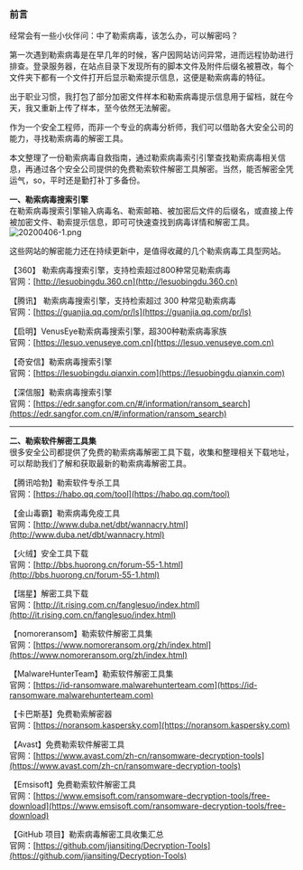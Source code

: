 
### 前言
经常会有一些小伙伴问：中了勒索病毒，该怎么办，可以解密吗？

第一次遇到勒索病毒是在早几年的时候，客户因网站访问异常，进而远程协助进行排查。登录服务器，在站点目录下发现所有的脚本文件及附件后缀名被篡改，每个文件夹下都有一个文件打开后显示勒索提示信息，这便是勒索病毒的特征。

出于职业习惯，我打包了部分加密文件样本和勒索病毒提示信息用于留档，就在今天，我又重新上传了样本，至今依然无法解密。

作为一个安全工程师，而非一个专业的病毒分析师，我们可以借助各大安全公司的能力，寻找勒索病毒的解密工具。

本文整理了一份勒索病毒自救指南，通过勒索病毒索引引擎查找勒索病毒相关信息，再通过各个安全公司提供的免费勒索软件解密工具解密。当然，能否解密全凭运气，so，平时还是勤打补丁多备份。

**一、勒索病毒搜索引擎**<br />在勒索病毒搜索引擎输入病毒名、勒索邮箱、被加密后文件的后缀名，或直接上传被加密文件、勒索提示信息，即可可快速查找到病毒详情和解密工具。<br />![20200406-1.png](/_img\05-应急响应/1656914792775-0180a93f-8182-4afe-8a6c-c4570707f2ed.png)

这些网站的解密能力还在持续更新中，是值得收藏的几个勒索病毒工具型网站。

【360】 勒索病毒搜索引擎，支持检索超过800种常见勒索病毒<br />官网：[http://lesuobingdu.360.cn](http://lesuobingdu.360.cn)

【腾讯】 勒索病毒搜索引擎，支持检索超过 300 种常见勒索病毒<br />官网：[https://guanjia.qq.com/pr/ls](https://guanjia.qq.com/pr/ls)

【启明】VenusEye勒索病毒搜索引擎，超300种勒索病毒家族<br />官网：[https://lesuo.venuseye.com.cn](https://lesuo.venuseye.com.cn)

【奇安信】勒索病毒搜索引擎<br />官网：[https://lesuobingdu.qianxin.com](https://lesuobingdu.qianxin.com)

【深信服】勒索病毒搜索引擎<br />官网：[https://edr.sangfor.com.cn/#/information/ransom_search](https://edr.sangfor.com.cn/#/information/ransom_search)

---

**二、勒索软件解密工具集**<br />很多安全公司都提供了免费的勒索病毒解密工具下载，收集和整理相关下载地址，可以帮助我们了解和获取最新的勒索病毒解密工具。

【腾讯哈勃】勒索软件专杀工具<br />官网：[https://habo.qq.com/tool](https://habo.qq.com/tool)

【金山毒霸】勒索病毒免疫工具<br />官网：[http://www.duba.net/dbt/wannacry.html](http://www.duba.net/dbt/wannacry.html)

【火绒】安全工具下载<br />官网：[http://bbs.huorong.cn/forum-55-1.html](http://bbs.huorong.cn/forum-55-1.html)

【瑞星】解密工具下载<br />官网：[http://it.rising.com.cn/fanglesuo/index.html](http://it.rising.com.cn/fanglesuo/index.html)

【nomoreransom】勒索软件解密工具集<br />官网：[https://www.nomoreransom.org/zh/index.html](https://www.nomoreransom.org/zh/index.html)

【MalwareHunterTeam】勒索软件解密工具集<br />官网：[https://id-ransomware.malwarehunterteam.com](https://id-ransomware.malwarehunterteam.com)

【卡巴斯基】免费勒索解密器<br />官网：[https://noransom.kaspersky.com](https://noransom.kaspersky.com)

【Avast】免费勒索软件解密工具<br />官网：[https://www.avast.com/zh-cn/ransomware-decryption-tools](https://www.avast.com/zh-cn/ransomware-decryption-tools)

【Emsisoft】免费勒索软件解密工具<br />官网：[https://www.emsisoft.com/ransomware-decryption-tools/free-download](https://www.emsisoft.com/ransomware-decryption-tools/free-download)

【GitHub 项目】勒索病毒解密工具收集汇总<br />官网：[https://github.com/jiansiting/Decryption-Tools](https://github.com/jiansiting/Decryption-Tools)
